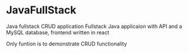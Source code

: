 # JavaFullStack

Java fullstack CRUD application
Fullstack Java applicaion with API and a MySQL database, frontend written in react

Only funtion is to demonstrate CRUD functionality
